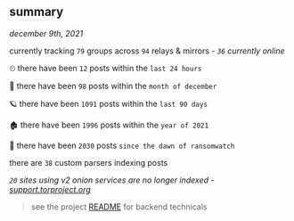 
## summary
_december 9th, 2021_

currently tracking `79` groups across `94` relays & mirrors - _`36` currently online_

⏲ there have been `12` posts within the `last 24 hours`

🦈 there have been `98` posts within the `month of december`

🪐 there have been `1091` posts within the `last 90 days`

🏚 there have been `1996` posts within the `year of 2021`

🦕 there have been `2030` posts `since the dawn of ransomwatch`

there are `38` custom parsers indexing posts

_`20` sites using v2 onion services are no longer indexed - [support.torproject.org](https://support.torproject.org/onionservices/v2-deprecation/)_

> see the project [README](https://github.com/thetanz/ransomwatch#ransomwatch--) for backend technicals
